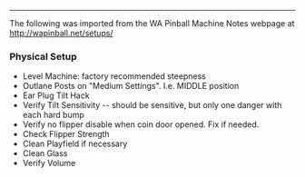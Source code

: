 ***
The following was imported from the WA Pinball Machine Notes webpage at http://wapinball.net/setups/
### Physical Setup
-   Level Machine: factory recommended steepness
-   Outlane Posts on "Medium Settings". I.e. MIDDLE position
-   Ear Plug Tilt Hack
-   Verify Tilt Sensitivity -- should be sensitive, but only one danger with each hard bump
-   Verify no flipper disable when coin door opened. Fix if needed.
-   Check Flipper Strength
-   Clean Playfield if necessary
-   Clean Glass
-   Verify Volume
